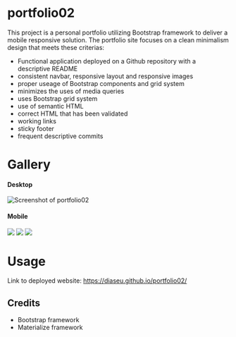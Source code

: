 # portfolio02

This project is a personal portfolio utilizing Bootstrap framework to deliver a mobile responsive solution.  The portfolio site focuses on a clean minimalism design that meets these criterias:
- Functional application deployed on a Github repository with a descriptive README
- consistent navbar, responsive layout and responsive images
- proper useage of Bootstrap components and grid system
- minimizes the uses of media queries
- uses Bootstrap grid system
- use of semantic HTML
- correct HTML that has been validated
- working links
- sticky footer
- frequent descriptive commits

# Gallery 

#### Desktop 
<img src="https://i.imgur.com/6AdOHGt.png" alt="Screenshot of portfolio02" />

#### Mobile
<img src="https://i.imgur.com/r0UA5R5.png"> <img src="https://i.imgur.com/mEaw51r.png"> <img src="https://i.imgur.com/ifshzDG.png">  

# Usage
Link to deployed website: https://diaseu.github.io/portfolio02/
 
## Credits

- Bootstrap framework
- Materialize framework
